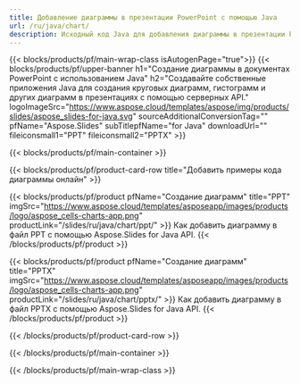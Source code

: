 ```yaml
---
title: Добавление диаграммы в презентации PowerPoint с помощью Java
url: /ru/java/chart/
description: Исходный код Java для добавления диаграммы в презентации PowerPoint
---
```


{{< blocks/products/pf/main-wrap-class isAutogenPage="true">}}
{{< blocks/products/pf/upper-banner h1="Создание диаграммы в документах PowerPoint с использованием Java" h2="Создавайте собственные приложения Java для создания круговых диаграмм, гистограмм и других диаграмм в презентациях с помощью серверных API." logoImageSrc="https://www.aspose.cloud/templates/aspose/img/products/slides/aspose_slides-for-java.svg" sourceAdditionalConversionTag="" pfName="Aspose.Slides" subTitlepfName="for Java" downloadUrl="" fileiconsmall1="PPT" fileiconsmall2="PPTX" >}}

{{< blocks/products/pf/main-container >}}

{{< blocks/products/pf/product-card-row title="Добавить примеры кода диаграммы онлайн" >}}

{{< blocks/products/pf/product pfName="Создание диаграмм" title="PPT" imgSrc="https://www.aspose.cloud/templates/asposeapp/images/products/logo/aspose_cells-charts-app.png" productLink="/slides/ru/java/chart/ppt/" >}}
Как добавить диаграмму в файл PPT с помощью Aspose.Slides for Java API.
{{< /blocks/products/pf/product >}}

{{< blocks/products/pf/product pfName="Создание диаграмм" title="PPTX" imgSrc="https://www.aspose.cloud/templates/asposeapp/images/products/logo/aspose_cells-charts-app.png" productLink="/slides/ru/java/chart/pptx/" >}}
Как добавить диаграмму в файл PPTX с помощью Aspose.Slides for Java API.
{{< /blocks/products/pf/product >}}



{{< /blocks/products/pf/product-card-row >}}

{{< /blocks/products/pf/main-container >}}
    
{{< /blocks/products/pf/main-wrap-class >}}